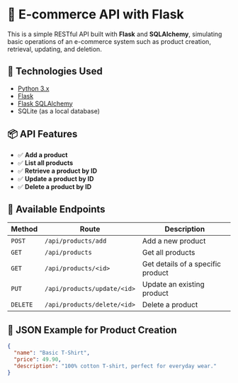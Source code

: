 # 🛒 E-commerce API with Flask

This is a simple RESTful API built with **Flask** and **SQLAlchemy**, simulating basic operations of an e-commerce system such as product creation, retrieval, updating, and deletion.

## 🚀 Technologies Used

- [Python 3.x](https://www.python.org/)
- [Flask](https://flask.palletsprojects.com/)
- [Flask SQLAlchemy](https://flask-sqlalchemy.palletsprojects.com/)
- SQLite (as a local database)

## 📦 API Features

- ✅ **Add a product**  
- ✅ **List all products**  
- ✅ **Retrieve a product by ID**  
- ✅ **Update a product by ID**  
- ✅ **Delete a product by ID**

## 🧪 Available Endpoints

| Method | Route | Description |
|--------|-------|-------------|
| `POST` | `/api/products/add` | Add a new product |
| `GET`  | `/api/products` | Get all products |
| `GET`  | `/api/products/<id>` | Get details of a specific product |
| `PUT`  | `/api/products/update/<id>` | Update an existing product |
| `DELETE` | `/api/products/delete/<id>` | Delete a product |

## 🧰 JSON Example for Product Creation

```json
{
  "name": "Basic T-Shirt",
  "price": 49.90,
  "description": "100% cotton T-shirt, perfect for everyday wear."
}

